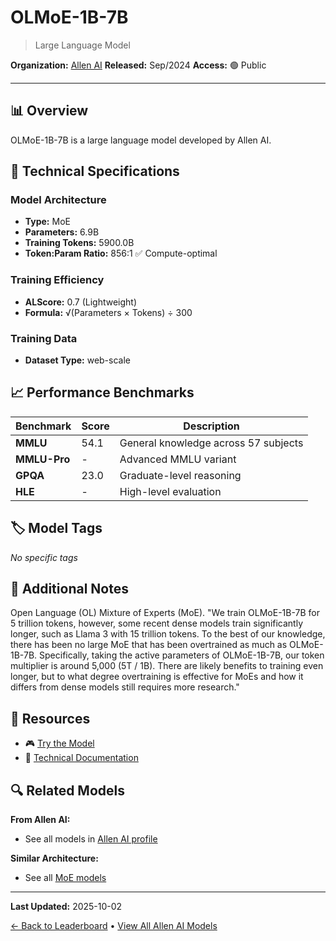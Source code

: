 # OLMoE-1B-7B

> Large Language Model

**Organization:** [Allen AI](../../labs/allen-ai.md)
**Released:** Sep/2024
**Access:** 🟢 Public

---

## 📊 Overview

OLMoE-1B-7B is a large language model developed by Allen AI.

## 🔧 Technical Specifications

### Model Architecture
- **Type:** MoE
- **Parameters:** 6.9B
- **Training Tokens:** 5900.0B
- **Token:Param Ratio:** 856:1 ✅ Compute-optimal

### Training Efficiency
- **ALScore:** 0.7 (Lightweight)
- **Formula:** √(Parameters × Tokens) ÷ 300

### Training Data
- **Dataset Type:** web-scale

## 📈 Performance Benchmarks

| Benchmark | Score | Description |
|-----------|-------|-------------|
| **MMLU** | 54.1 | General knowledge across 57 subjects |
| **MMLU-Pro** | - | Advanced MMLU variant |
| **GPQA** | 23.0 | Graduate-level reasoning |
| **HLE** | - | High-level evaluation |

## 🏷️ Model Tags

_No specific tags_

## 📝 Additional Notes

Open Language (OL) Mixture of Experts (MoE). "We train OLMoE-1B-7B for 5 trillion tokens, however, some recent dense models train significantly longer, such as Llama 3 with 15 trillion tokens. To the best of our knowledge, there has been no large MoE that has been overtrained as much as OLMoE-1B-7B. Specifically, taking the active parameters of OLMoE-1B-7B, our token multiplier is around 5,000 (5T / 1B). There are likely benefits to training even longer, but to what degree overtraining is effective for MoEs and how it differs from dense models still requires more research."

## 🔗 Resources

- 🎮 [Try the Model](https://huggingface.co/collections/allenai/olmoe-66cf678c047657a30c8cd3da)
- 📄 [Technical Documentation](https://arxiv.org/abs/2409.02060v1)

## 🔍 Related Models

**From Allen AI:**
- See all models in [Allen AI profile](../../labs/allen-ai.md)

**Similar Architecture:**
- See all [MoE models](../../architectures/moe.md)

---

**Last Updated:** 2025-10-02

[← Back to Leaderboard](../../README.md) • [View All Allen AI Models](../../labs/allen-ai.md)
